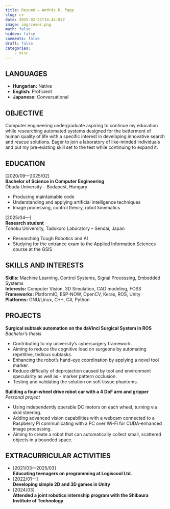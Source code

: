 ```yaml
---
title: Resumé – András D. Papp
slug: cv
date: 2025-02-21T14:44:03Z
image: img/cover.png
math: false
hidden: false
comments: false
draft: false
categories:
    - misc
---
```


## LANGUAGES

- **Hungarian:** Native
- **English:** Proficient
- **Japanese:** Conversational

## OBJECTIVE

Computer engineering undergraduate aspiring to continue my education while researching automated systems designed for the betterment of human quality of life with a specific interest in developing innovative search and rescue solutions. Eager to join a laboratory of like-minded individuals and put my pre-existing skill set to the test while continuing to expand it.

## EDUCATION

[2020/09—2025/02]\
**Bachelor of Science in Computer Engineering**\
Óbuda University – Budapest, Hungary

- Producing maintainable code
- Understanding and applying artificial intelligence techniques
- Image processing, control theory, robot kinematics

[2025/04—]\
**Research student**\
Tohoku University, Tadokoro Laboratory – Sendai, Japan

- Researching Tough Robotics and AI
- Studying for the entrance exam to the Applied Information Sciences course at the GSIS

## SKILLS AND INTERESTS

**Skills:** Machine Learning, Control Systems, Signal Processing, Embedded Systems\
**Interests:** Computer Vision, 3D Simulation, CAD modeling, FOSS\
**Frameworks:** PlatformIO, ESP-NOW, OpenCV, Keras, ROS, Unity\
**Platforms:** GNU/Linux, C++, C#, Python

## PROJECTS

**Surgical subtask automation on the daVinci Surgical System in ROS**\
*Bachelor’s thesis*

- Contributing to my university’s cybersurgery framework.
- Aiming to reduce the cognitive load on surgeons by automating repetitive, tedious subtasks.
- Enhancing the robot’s hand-eye coordination by applying a novel tool marker.
- Reduce difficulty of deprojection caused by tool and environment specularity as well as - marker pattern occlusion.
- Testing and validating the solution on soft tissue phantoms.

**Building a four-wheel drive robot car with a 4 DoF arm and gripper**\
*Personal project*

- Using independently operable DC motors on each wheel, turning via skid steering.
- Adding advanced vision capabilities with a webcam connected to a Raspberry Pi communicating with a PC over Wi-Fi for CUDA-enhanced image processing.
- Aiming to create a robot that can automatically collect small, scattered objects in a bounded space.

## EXTRACURRICULAR ACTIVITIES

- [2021/03—2025/03]\
**Educating teenagers on programming at Logiscool Ltd.**
- [2022/01—]\
**Developing simple 2D and 3D games in Unity**
- [2024/03]\
**Attended a joint robotics internship program with the Shibaura Institute of Technology**
